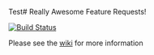 Test# Really Awesome Feature Requests!

[![Build Status](https://travis-ci.org/nick-freitas/ReallyAwesomeFeatureRequests.svg?branch=master)](https://travis-ci.org/nick-freitas/ReallyAwesomeFeatureRequests)

Please see the [wiki](https://github.com/nick-freitas/ReallyAwesomeFeatureRequests/wiki) for more information
